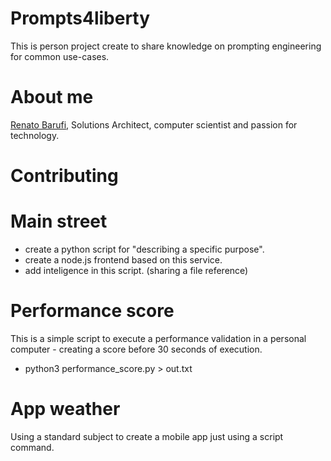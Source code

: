 # Prompts4liberty
This is person project create to share knowledge on prompting engineering for common use-cases.

# About me
[Renato Barufi](https://www.linkedin.com/in/renato-barufi-a2a7ab130/), Solutions Architect, computer scientist and passion for technology.

# Contributing

# Main street
- create a python script for "describing a specific purpose".
- create a node.js frontend based on this service.
- add inteligence in this script. (sharing a file reference)

# Performance score
This is a simple script to execute a performance validation in a personal computer - creating a score before 30 seconds of execution.
- python3 performance_score.py > out.txt

# App weather
Using a standard subject to create a mobile app just using a script command.
